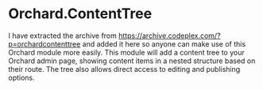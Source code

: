 # Orchard.ContentTree

I have extracted the archive from https://archive.codeplex.com/?p=orchardcontenttree and added it here so anyone can make use of this Orchard module more easily.
This module will add a content tree to your Orchard admin page, showing content items in a nested structure based on their route.  The tree also allows direct access to editing and publishing options.
